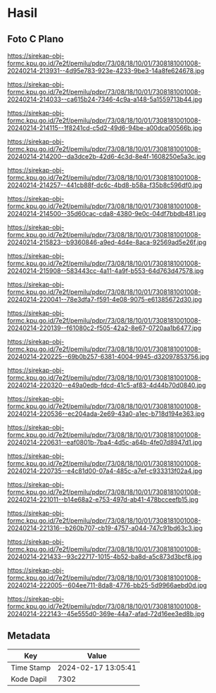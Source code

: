 # Hasil

## Foto C Plano

https://sirekap-obj-formc.kpu.go.id/7e2f/pemilu/pdpr/73/08/18/10/01/7308181001008-20240214-213931--4d95e783-923e-4233-9be3-14a8fe624678.jpg

https://sirekap-obj-formc.kpu.go.id/7e2f/pemilu/pdpr/73/08/18/10/01/7308181001008-20240214-214033--ca615b24-7346-4c9a-a148-5a1559713b44.jpg

https://sirekap-obj-formc.kpu.go.id/7e2f/pemilu/pdpr/73/08/18/10/01/7308181001008-20240214-214115--1f8241cd-c5d2-49d6-94be-a00dca00566b.jpg

https://sirekap-obj-formc.kpu.go.id/7e2f/pemilu/pdpr/73/08/18/10/01/7308181001008-20240214-214200--da3dce2b-42d6-4c3d-8e4f-1608250e5a3c.jpg

https://sirekap-obj-formc.kpu.go.id/7e2f/pemilu/pdpr/73/08/18/10/01/7308181001008-20240214-214257--441cb88f-dc6c-4bd8-b58a-f35b8c596df0.jpg

https://sirekap-obj-formc.kpu.go.id/7e2f/pemilu/pdpr/73/08/18/10/01/7308181001008-20240214-214500--35d60cac-cda8-4380-9e0c-04df7bbdb481.jpg

https://sirekap-obj-formc.kpu.go.id/7e2f/pemilu/pdpr/73/08/18/10/01/7308181001008-20240214-215823--b9360846-a9ed-4d4e-8aca-92569ad5e26f.jpg

https://sirekap-obj-formc.kpu.go.id/7e2f/pemilu/pdpr/73/08/18/10/01/7308181001008-20240214-215908--583443cc-4a11-4a9f-b553-64d763d47578.jpg

https://sirekap-obj-formc.kpu.go.id/7e2f/pemilu/pdpr/73/08/18/10/01/7308181001008-20240214-220041--78e3dfa7-f591-4e08-9075-e61385672d30.jpg

https://sirekap-obj-formc.kpu.go.id/7e2f/pemilu/pdpr/73/08/18/10/01/7308181001008-20240214-220139--f61080c2-f505-42a2-8e67-0720aa1b6477.jpg

https://sirekap-obj-formc.kpu.go.id/7e2f/pemilu/pdpr/73/08/18/10/01/7308181001008-20240214-220225--69b0b257-6381-4004-9945-d32097853756.jpg

https://sirekap-obj-formc.kpu.go.id/7e2f/pemilu/pdpr/73/08/18/10/01/7308181001008-20240214-220320--e49a0edb-fdcd-41c5-af83-4d44b70d0840.jpg

https://sirekap-obj-formc.kpu.go.id/7e2f/pemilu/pdpr/73/08/18/10/01/7308181001008-20240214-220536--ec204ada-2e69-43a0-a1ec-b718d194e363.jpg

https://sirekap-obj-formc.kpu.go.id/7e2f/pemilu/pdpr/73/08/18/10/01/7308181001008-20240214-220631--eaf0801b-7ba4-4d5c-a64b-4fe07d8947d1.jpg

https://sirekap-obj-formc.kpu.go.id/7e2f/pemilu/pdpr/73/08/18/10/01/7308181001008-20240214-220735--e4c81d00-07a4-485c-a7ef-c933313f02a4.jpg

https://sirekap-obj-formc.kpu.go.id/7e2f/pemilu/pdpr/73/08/18/10/01/7308181001008-20240214-221011--b14e68a2-e753-497d-ab41-478bcceefb15.jpg

https://sirekap-obj-formc.kpu.go.id/7e2f/pemilu/pdpr/73/08/18/10/01/7308181001008-20240214-221316--b260b707-cb19-4757-a044-747c91bd63c3.jpg

https://sirekap-obj-formc.kpu.go.id/7e2f/pemilu/pdpr/73/08/18/10/01/7308181001008-20240214-221433--93c22717-1015-4b52-ba8d-a5c873d3bcf8.jpg

https://sirekap-obj-formc.kpu.go.id/7e2f/pemilu/pdpr/73/08/18/10/01/7308181001008-20240214-222005--604ee711-8da8-4776-bb25-5d9966aebd0d.jpg

https://sirekap-obj-formc.kpu.go.id/7e2f/pemilu/pdpr/73/08/18/10/01/7308181001008-20240214-222143--45e555d0-369e-44a7-afad-72d16ee3ed8b.jpg


## Metadata

| Key        | Value               |
| ---------- | ------------------- |
| Time Stamp | 2024-02-17 13:05:41 |
| Kode Dapil | 7302                |



